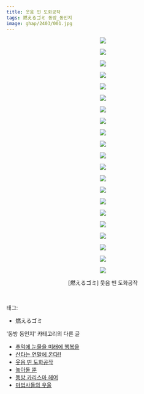 ```yaml
---
title: 웃음 띤 도화공작
tags: 燃えるゴミ 동방_동인지
image: ghap/2403/001.jpg
---
```

<div class="article">
<p style="text-align: center; clear: none; float: none;"><img src="{{ site.nasurl }}/ghap/2403/001.jpg"/></p>
<p style="text-align: center; clear: none; float: none;"><img src="{{ site.nasurl }}/ghap/2403/002.jpg"/></p>
<p style="text-align: center; clear: none; float: none;"><img src="{{ site.nasurl }}/ghap/2403/003.jpg"/></p>
<p style="text-align: center; clear: none; float: none;"><img src="{{ site.nasurl }}/ghap/2403/004.jpg"/></p>
<p style="text-align: center; clear: none; float: none;"><img src="{{ site.nasurl }}/ghap/2403/005.jpg"/></p>
<p style="text-align: center; clear: none; float: none;"><img src="{{ site.nasurl }}/ghap/2403/006.jpg"/></p>
<p style="text-align: center; clear: none; float: none;"><img src="{{ site.nasurl }}/ghap/2403/007.jpg"/></p>
<p style="text-align: center; clear: none; float: none;"><img src="{{ site.nasurl }}/ghap/2403/008.jpg"/></p>
<p style="text-align: center; clear: none; float: none;"><img src="{{ site.nasurl }}/ghap/2403/009.jpg"/></p>
<p style="text-align: center; clear: none; float: none;"><img src="{{ site.nasurl }}/ghap/2403/010.jpg"/></p>
<p style="text-align: center; clear: none; float: none;"><img src="{{ site.nasurl }}/ghap/2403/011.jpg"/></p>
<p style="text-align: center; clear: none; float: none;"><img src="{{ site.nasurl }}/ghap/2403/012.jpg"/></p>
<p style="text-align: center; clear: none; float: none;"><img src="{{ site.nasurl }}/ghap/2403/013.jpg"/></p>
<p style="text-align: center; clear: none; float: none;"><img src="{{ site.nasurl }}/ghap/2403/014.jpg"/></p>
<p style="text-align: center; clear: none; float: none;"><img src="{{ site.nasurl }}/ghap/2403/015.jpg"/></p>
<p style="text-align: center; clear: none; float: none;"><img src="{{ site.nasurl }}/ghap/2403/016.jpg"/></p>
<p style="text-align: center; clear: none; float: none;"><img src="{{ site.nasurl }}/ghap/2403/017.jpg"/></p>
<p style="text-align: center; clear: none; float: none;"><img src="{{ site.nasurl }}/ghap/2403/018.jpg"/></p>
<p style="text-align: center; clear: none; float: none;"><img src="{{ site.nasurl }}/ghap/2403/019.jpg"/></p>
<p style="text-align: center; clear: none; float: none;"><img src="{{ site.nasurl }}/ghap/2403/020.jpg"/></p>
<p style="text-align: center; clear: none; float: none;"><img src="{{ site.nasurl }}/ghap/2403/021.jpg"/></p>
<p style="text-align: center; clear: none; float: none;">[燃えるゴミ] 웃음 띤 도화공작</p>
<p><br/></p>
</div><div class="tagTrail">
<p>태그: </p>
<ul>
<li>燃えるゴミ</li>
</ul>
</div><div class="another">
<p>'동방 동인지' 카테고리의 다른 글</p>
<ul>
<li><a href="/2016-09-30-ghap_2406">추억에 눈물을 미래에 행복을</a></li>
<li><a href="/2016-09-30-ghap_2405">산타는 연말에 온다!!</a></li>
<li><a href="/2016-09-30-ghap_2403">웃음 띤 도화공작</a></li>
<li><a href="/2016-09-30-ghap_2402">놓아둘 뿐</a></li>
<li><a href="/2016-09-30-ghap_2401">동방 카리스마 헤어</a></li>
<li><a href="/2016-09-29-ghap_2399">마법사들의 우울</a></li>
</ul>
</div><div class="cb_module cb_fluid">
<div class="cb_wrt cb_profile">
</div><!-- commentList close -->
</div>